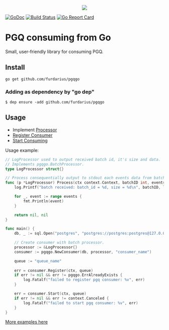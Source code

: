 <p align="center"><img src="https://habrastorage.org/webt/l6/h6/to/l6h6tofwsw4s-rjd6iahhjzldr0.png"></p>

[![GoDoc](https://godoc.org/github.com/furdarius/pgqgo?status.svg)](https://godoc.org/github.com/furdarius/pgqgo)
[![Build Status](https://travis-ci.org/furdarius/pgqgo.svg?branch=master)](https://travis-ci.org/furdarius/pgqgo)
[![Go Report Card](https://goreportcard.com/badge/github.com/furdarius/pgqgo)](https://goreportcard.com/report/github.com/furdarius/pgqgo)

# PGQ consuming from Go

Small, user-friendly library for consuming PGQ.

## Install
```
go get github.com/furdarius/pgqgo
```

### Adding as dependency by "go dep"
```
$ dep ensure -add github.com/furdarius/pgqgo
```

## Usage

* Implement [Processor](https://godoc.org/github.com/furdarius/pgqgo#BatchProcessor)
* [Register Consumer](https://godoc.org/github.com/furdarius/pgqgo#Consumer.Register)
* [Start Consuming](https://godoc.org/github.com/furdarius/pgqgo#Consumer.Start)


Usage example:

```go
// LogProcessor used to output received batch id, it's size and data.
// Implements pgqgo.BatchProcessor.
type LogProcessor struct{}

// Process consequentially output to stdout each events data from batch.
func (p *LogProcessor) Process(ctx context.Context, batchID int, events []pgqgo.Event) ([]pgqgo.RetryEvent, error) {
	log.Printf("batch received: batch_id = %d, size = %d\n", batchID, len(events))

	for _, event := range events {
		fmt.Println(event)
	}

	return nil, nil
}

func main() {
	db, _ := sql.Open("postgres", "postgres://postgres:postgres@127.0.0.1:5432/postgres?sslmode=disable")

	// Create consumer with batch processor.
	processor := &LogProcessor{}
	consumer := pgqgo.NewConsumer(db, processor, "consumer_name")

	queue := "queue_name"
	
	err = consumer.Register(ctx, queue)
	if err != nil && err != pgqgo.ErrAlreadyExists {
		log.Fatalf("failed to register pgq consumer: %v", err)
	}

	err = consumer.Start(ctx, queue)
	if err != nil && err != context.Canceled {
		log.Fatalf("failed to start pgq consumer: %v", err)
	}
}
```

[More examples here](https://github.com/furdarius/pgqgo/tree/master/example)
